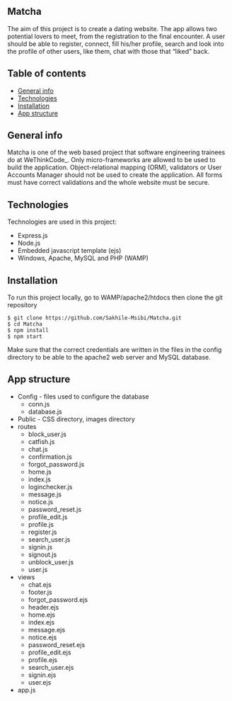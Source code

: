 ## Matcha

The aim of this project is to create a dating website. The app allows two potential lovers to meet,
from the registration to the final encounter. A user should be able to register, connect, fill his/her profile, search and look into
the profile of other users, like them, chat with those that “liked” back.

## Table of contents
* [General info](#general-info)
* [Technologies](#technologies)
* [Installation](#installation)
* [App structure](#app-structure)

## General info
Matcha is one of the web based project that software engineering trainees do at WeThinkCode_. Only micro-frameworks are allowed to be used to build the application.
Object-relational mapping (ORM), validators or User Accounts Manager should not be used to create the application.
All forms must have correct validations and the whole website must be secure.

## Technologies
Technologies are used in this project:
* Express.js
* Node.js
* Embedded javascript template (ejs)
* Windows, Apache, MySQL and PHP (WAMP)

## Installation
To run this project locally, go to WAMP/apache2/htdocs then clone the git repository
```
$ git clone https://github.com/Sakhile-Msibi/Matcha.git
$ cd Matcha
$ npm install
$ npm start
```
Make sure that the correct credentials are written in the files in the config directory to be able to the apache2 web server and MySQL database.

## App structure
* Config - files used to configure the database
    * conn.js
    * database.js
* Public - CSS directory, images directory
* routes
    * block_user.js
    * catfish.js
    * chat.js
    * confirmation.js
    * forgot_password.js
    * home.js
    * index.js
    * loginchecker.js
    * message.js
    * notice.js
    * password_reset.js
    * profile_edit.js
    * profile.js
    * register.js
    * search_user.js
    * signin.js
    * signout.js
    * unblock_user.js
    * user.js
* views
    * chat.ejs
    * footer.js
    * forgot_password.ejs
    * header.ejs
    * home.ejs
    * index.ejs
    * message.ejs
    * notice.ejs
    * password_reset.ejs
    * profile_edit.ejs
    * profile.ejs
    * search_user.ejs
    * signin.ejs
    * user.ejs
* app.js
